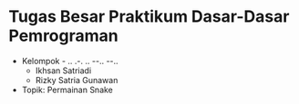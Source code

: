 # Tugas Besar Praktikum Dasar-Dasar Pemrograman

- Kelompok - .. .-. .. --.. --..
  - Ikhsan Satriadi
  - Rizky Satria Gunawan
- Topik: Permainan Snake

